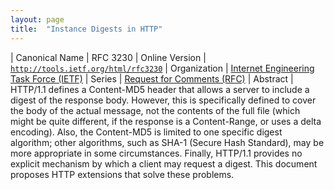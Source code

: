 ```yaml
---
layout: page
title:  "Instance Digests in HTTP"
---
```


| Canonical Name | RFC 3230
| Online Version | [`http://tools.ietf.org/html/rfc3230`](http://tools.ietf.org/html/rfc3230)
| Organization | [Internet Engineering Task Force (IETF)](..)
| Series | [Request for Comments (RFC)](..)
| Abstract | HTTP/1.1 defines a Content-MD5 header that allows a server to include a digest of the response body.  However, this is specifically defined to cover the body of the actual message, not the contents of the full file (which might be quite different, if the response is a Content-Range, or uses a delta encoding).  Also, the Content-MD5 is limited to one specific digest algorithm; other algorithms, such as SHA-1 (Secure Hash Standard), may be more appropriate in some circumstances.  Finally, HTTP/1.1 provides no explicit mechanism by which a client may request a digest.  This document proposes HTTP extensions that solve these problems.